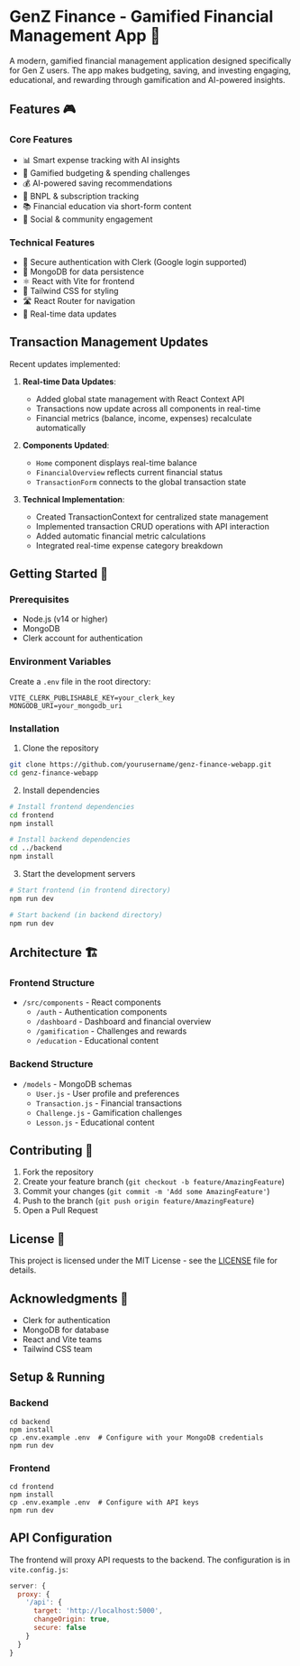 # GenZ Finance - Gamified Financial Management App 🚀

A modern, gamified financial management application designed specifically for Gen Z users. The app makes budgeting, saving, and investing engaging, educational, and rewarding through gamification and AI-powered insights.

## Features 🎮

### Core Features
- 📊 Smart expense tracking with AI insights
- 🎯 Gamified budgeting & spending challenges
- 💰 AI-powered saving recommendations
- 📱 BNPL & subscription tracking
- 📚 Financial education via short-form content
- 👥 Social & community engagement

### Technical Features
- 🔐 Secure authentication with Clerk (Google login supported)
- 💾 MongoDB for data persistence
- ⚛️ React with Vite for frontend
- 🎨 Tailwind CSS for styling
- 🛣️ React Router for navigation
- 🔄 Real-time data updates

## Transaction Management Updates

Recent updates implemented:

1. **Real-time Data Updates**:
   - Added global state management with React Context API
   - Transactions now update across all components in real-time
   - Financial metrics (balance, income, expenses) recalculate automatically

2. **Components Updated**:
   - `Home` component displays real-time balance
   - `FinancialOverview` reflects current financial status
   - `TransactionForm` connects to the global transaction state

3. **Technical Implementation**:
   - Created TransactionContext for centralized state management
   - Implemented transaction CRUD operations with API interaction
   - Added automatic financial metric calculations
   - Integrated real-time expense category breakdown

## Getting Started 🚀

### Prerequisites
- Node.js (v14 or higher)
- MongoDB
- Clerk account for authentication

### Environment Variables
Create a `.env` file in the root directory:
```env
VITE_CLERK_PUBLISHABLE_KEY=your_clerk_key
MONGODB_URI=your_mongodb_uri
```

### Installation

1. Clone the repository
```bash
git clone https://github.com/yourusername/genz-finance-webapp.git
cd genz-finance-webapp
```

2. Install dependencies
```bash
# Install frontend dependencies
cd frontend
npm install

# Install backend dependencies
cd ../backend
npm install
```

3. Start the development servers
```bash
# Start frontend (in frontend directory)
npm run dev

# Start backend (in backend directory)
npm run dev
```

## Architecture 🏗️

### Frontend Structure
- `/src/components` - React components
  - `/auth` - Authentication components
  - `/dashboard` - Dashboard and financial overview
  - `/gamification` - Challenges and rewards
  - `/education` - Educational content

### Backend Structure
- `/models` - MongoDB schemas
  - `User.js` - User profile and preferences
  - `Transaction.js` - Financial transactions
  - `Challenge.js` - Gamification challenges
  - `Lesson.js` - Educational content

## Contributing 🤝

1. Fork the repository
2. Create your feature branch (`git checkout -b feature/AmazingFeature`)
3. Commit your changes (`git commit -m 'Add some AmazingFeature'`)
4. Push to the branch (`git push origin feature/AmazingFeature`)
5. Open a Pull Request

## License 📝

This project is licensed under the MIT License - see the [LICENSE](LICENSE) file for details.

## Acknowledgments 🙏

- Clerk for authentication
- MongoDB for database
- React and Vite teams
- Tailwind CSS team

## Setup & Running

### Backend
```
cd backend
npm install
cp .env.example .env  # Configure with your MongoDB credentials
npm run dev
```

### Frontend
```
cd frontend
npm install
cp .env.example .env  # Configure with API keys
npm run dev
```

## API Configuration

The frontend will proxy API requests to the backend. The configuration is in `vite.config.js`:

```js
server: {
  proxy: {
    '/api': {
      target: 'http://localhost:5000',
      changeOrigin: true,
      secure: false
    }
  }
}
``` 